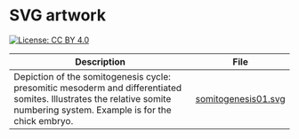 # SVG artwork

[![License: CC BY 4.0](https://img.shields.io/badge/License-CC%20BY%204.0-lightgrey.svg)](https://creativecommons.org/licenses/by/4.0/)

| Description                              | File                                     |
| ---------------------------------------- | ---------------------------------------- |
| Depiction of the somitogenesis cycle: presomitic mesoderm and differentiated somites. Illustrates the relative somite numbering system. Example is for the chick embryo. | [somitogenesis01.svg](https://raw.githubusercontent.com/ramiromagno/artwork/master/devbio/somitogenesis01.svg) |

